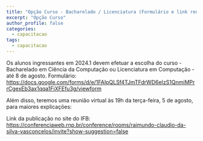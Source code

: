 ```yaml
---
title: "Opção Curso - Bacharelado / Licenciatura (Formulário e link reunião Terça-feira 5 de agosto 19h"
excerpt: "Opção Curso"
author_profile: false
categories:
  - capacitacao
tags:
  - capacitacao
---
```

Os alunos ingressantes em 2024.1 devem efetuar a escolha do curso - Bacharelado em Ciência da Computação ou Licenciatura em Computação - até 8 de agosto.
Formulário: <https://docs.google.com/forms/d/e/1FAIpQLSf4TJmTFdrWD6eIzS1QnmiMPrrCgexEb3ax1qqa1FiXFEfu3g/viewform>

Além disso, teremos uma reunião virtual às 19h da terça-feira, 5 de agosto, para maiores explicações:


Link da publicação no site do IFB: 
<https://conferenciaweb.rnp.br/conference/rooms/raimundo-claudio-da-silva-vasconcelos/invite?show-suggestion=false>
